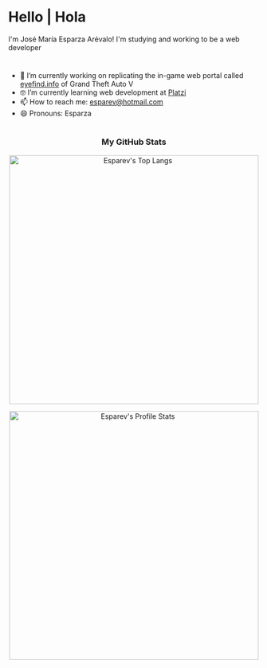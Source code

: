# Hello | Hola

I'm José María Esparza Arévalo! I'm studying and working to be a web developer

# 

- 🔭 I’m currently working on replicating the in-game web portal called [eyefind.info](https://esparev.github.io/eyefind.info/) of Grand Theft Auto V
- 🤓 I’m currently learning web development at [Platzi](https://www.platzi.com/web/)
- 📫 How to reach me: esparev@hotmail.com
- 😄 Pronouns: Esparza

#

<h3 align="center">My GitHub Stats</h3>

<p align="center"><img src="https://github-readme-stats.vercel.app/api/top-langs/?username=esparev&langs_count=10&theme=dark&layout=compact" width="500" alt="Esparev's Top Langs" /></p>

<p align="center"><img src="https://github-readme-stats.vercel.app/api?username=esparev&show_icons=true&theme=dark" width="500" alt="Esparev's Profile Stats" /></p>

